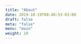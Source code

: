 ```yaml
---
title: "About"
date: 2019-10-19T08:40:53-03:00
draft: false
meta: "false"
menu: "main"
weight: 10
---
```


